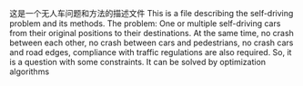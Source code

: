 这是一个无人车问题和方法的描述文件
This is a file describing the self-driving problem and its methods.
The problem:
One or multiple self-driving cars from their original positions to their destinations. At the same time, no crash between each other, no crash between cars and pedestrians, no crash cars and road edges, compliance with traffic regulations are also required.
So, it is a question with some constraints. It can be solved by optimization algorithms